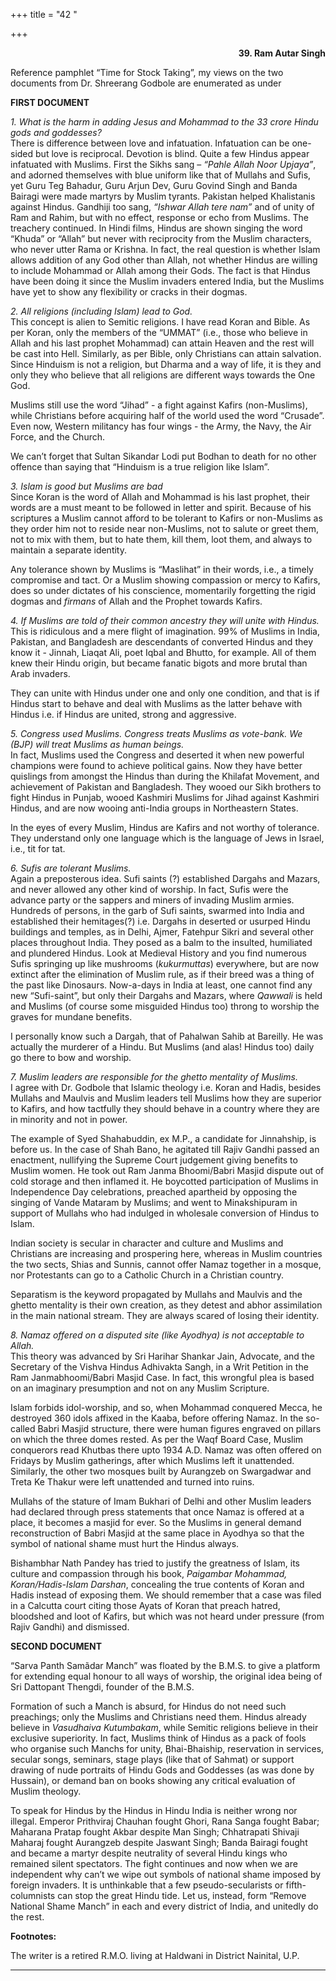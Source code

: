 +++
title = "42 "

+++
<div align="right">

**39.  Ram Autar Singh**

</div>

Reference pamphlet “Time for Stock Taking”, my views on the two
documents from Dr. Shreerang Godbole are enumerated as under  
 

**FIRST DOCUMENT**

*1. What is the harm in adding Jesus and Mohammad to the 33 crore Hindu
gods and goddesses?*  
There is difference between love and infatuation. Infatuation can be
one-sided but love is reciprocal. Devotion is blind. Quite a few Hindus
appear infatuated with Muslims. First the Sikhs sang – *“Pahle Allah
Noor Upjaya”*, and adorned themselves with blue uniform like that of
Mullahs and Sufis, yet Guru Teg Bahadur, Guru Arjun Dev, Guru Govind
Singh and Banda Bairagi were made martyrs by Muslim tyrants. Pakistan
helped Khalistanis against Hindus. Gandhiji too sang, *“Ishwar Allah
tere nam”* and of unity of Ram and Rahim, but with no effect, response
or echo from Muslims. The treachery continued. In Hindi films, Hindus
are shown singing the word “Khuda” or “Allah” but never with reciprocity
from the Muslim characters, who never utter Rama or Krishna. In fact,
the real question is whether Islam allows addition of any God other than
Allah, not whether Hindus are willing to include Mohammad or Allah among
their Gods. The fact is that Hindus have been doing it since the Muslim
invaders entered India, but the Muslims have yet to show any flexibility
or cracks in their dogmas.

*2. All religions (including Islam) lead to God.*  
This concept is alien to Semitic religions. I have read Koran and Bible.
As per Koran, only the members of the “UMMAT” (i.e., those who believe
in Allah and his last prophet Mohammad) can attain Heaven and the rest
will be cast into Hell. Similarly, as per Bible, only Christians can
attain salvation. Since Hinduism is not a religion, but Dharma and a way
of life, it is they and only they who believe that all religions are
different ways towards the One God.

Muslims still use the word “Jihad” - a fight against Kafirs
(non-Muslims), while Christians before acquiring half of the world used
the word “Crusade”. Even now, Western militancy has four wings - the
Army, the Navy, the Air Force, and the Church.

We can’t forget that Sultan Sikandar Lodi put Bodhan to death for no
other offence than saying that “Hinduism is a true religion like Islam”.

*3. Islam is good but Muslims are bad*  
Since Koran is the word of Allah and Mohammad is his last prophet, their
words are a must meant to be followed in letter and spirit. Because of
his scriptures a Muslim cannot afford to be tolerant to Kafirs or
non-Muslims as they order him not to reside near non-Muslims, not to
salute or greet them, not to mix with them, but to hate them, kill them,
loot them, and always to maintain a separate identity.

Any tolerance shown by Muslims is “Maslihat” in their words, i.e., a
timely compromise and tact. Or a Muslim showing compassion or mercy to
Kafirs, does so under dictates of his conscience, momentarily forgetting
the rigid dogmas and *firmans* of Allah and the Prophet towards Kafirs.

*4. If Muslims are told of their common ancestry they will unite with
Hindus.*  
This is ridiculous and a mere flight of imagination. 99% of Muslims in
India, Pakistan, and Bangladesh are descendants of converted Hindus and
they know it - Jinnah, Liaqat Ali, poet Iqbal and Bhutto, for example.
All of them knew their Hindu origin, but became fanatic bigots and more
brutal than Arab invaders.

They can unite with Hindus under one and only one condition, and that is
if Hindus start to behave and deal with Muslims as the latter behave
with Hindus i.e. if Hindus are united, strong and aggressive.

*5. Congress used Muslims. Congress treats Muslims as vote-bank. We
(BJP) will treat Muslims as human beings.*  
In fact, Muslims used the Congress and deserted it when new powerful
champions were found to achieve political gains. Now they have better
quislings from amongst the Hindus than during the Khilafat Movement, and
achievement of Pakistan and Bangladesh. They wooed our Sikh brothers to
fight Hindus in Punjab, wooed Kashmiri Muslims for Jihad against
Kashmiri Hindus, and are now wooing anti-India groups in Northeastern
States.

In the eyes of every Muslim, Hindus are Kafirs and not worthy of
tolerance. They understand only one language which is the language of
Jews in Israel, i.e., tit for tat.

*6. Sufis are tolerant Muslims.*  
Again a preposterous idea. Sufi saints (?) established Dargahs and
Mazars, and never allowed any other kind of worship. In fact, Sufis were
the advance party or the sappers and miners of invading Muslim armies.
Hundreds of persons, in the garb of Sufi saints, swarmed into India and
established their hemitages(?) i.e. Dargahs in deserted or usurped Hindu
buildings and temples, as in Delhi, Ajmer, Fatehpur Sikri and several
other places throughout India. They posed as a balm to the insulted,
humiliated and plundered Hindus. Look at Medieval History and you find
numerous Sufis springing up like mushrooms (*kukurmuttas*) everywhere,
but are now extinct after the elimination of Muslim rule, as if their
breed was a thing of the past like Dinosaurs. Now-a-days in India at
least, one cannot find any new “Sufi-saint”, but only their Dargahs and
Mazars, where *Qawwali* is held and Muslims (of course some misguided
Hindus too) throng to worship the graves for mundane benefits.

I personally know such a Dargah, that of Pahalwan Sahib at Bareilly. He
was actually the murderer of a Hindu. But Muslims (and alas! Hindus too)
daily go there to bow and worship.

*7. Muslim leaders are responsible for the ghetto mentality of
Muslims.*  
I agree with Dr. Godbole that Islamic theology i.e. Koran and Hadis,
besides Mullahs and Maulvis and Muslim leaders tell Muslims how they are
superior to Kafirs, and how tactfully they should behave in a country
where they are in minority and not in power.

The example of Syed Shahabuddin, ex M.P., a candidate for Jinnahship, is
before us. In the case of Shah Bano, he agitated till Rajiv Gandhi
passed an enactment, nullifying the Supreme Court judgement giving
benefits to Muslim women. He took out Ram Janma Bhoomi/Babri Masjid
dispute out of cold storage and then inflamed it. He boycotted
participation of Muslims in Independence Day celebrations, preached
apartheid by opposing the singing of Vande Mataram by Muslims; and went
to Minakshipuram in support of Mullahs who had indulged in wholesale
conversion of Hindus to Islam.

Indian society is secular in character and culture and Muslims and
Christians are increasing and prospering here, whereas in Muslim
countries the two sects, Shias and Sunnis, cannot offer Namaz together
in a mosque, nor Protestants can go to a Catholic Church in a Christian
country.

Separatism is the keyword propagated by Mullahs and Maulvis and the
ghetto mentality is their own creation, as they detest and abhor
assimilation in the main national stream. They are always scared of
losing their identity.

*8. Namaz offered on a disputed site (like Ayodhya) is not acceptable to
Allah.*  
This theory was advanced by Sri Harihar Shankar Jain, Advocate, and the
Secretary of the Vishva Hindus Adhivakta Sangh, in a Writ Petition in
the Ram Janmabhoomi/Babri Masjid Case. In fact, this wrongful plea is
based on an imaginary presumption and not on any Muslim Scripture.

Islam forbids idol-worship, and so, when Mohammad conquered Mecca, he
destroyed 360 idols affixed in the Kaaba, before offering Namaz. In the
so-called Babri Masjid structure, there were human figures engraved on
pillars on which the three domes rested. As per the Waqf Board Case,
Muslim conquerors read Khutbas there upto 1934 A.D. Namaz was often
offered on Fridays by Muslim gatherings, after which Muslims left it
unattended. Similarly, the other two mosques built by Aurangzeb on
Swargadwar and Treta Ke Thakur were left unattended and turned into
ruins.

Mullahs of the stature of Imam Bukhari of Delhi and other Muslim leaders
had declared through press statements that once Namaz is offered at a
place, it becomes a masjid for ever. So the Muslims in general demand
reconstruction of Babri Masjid at the same place in Ayodhya so that the
symbol of national shame must hurt the Hindus always.

Bishambhar Nath Pandey has tried to justify the greatness of Islam, its
culture and compassion through his book, *Paigambar Mohammad,
Koran/Hadis-Islam Darshan*, concealing the true contents of Koran and
Hadis instead of exposing them. We should remember that a case was filed
in a Calcutta court citing those Ayats of Koran that preach hatred,
bloodshed and loot of Kafirs, but which was not heard under pressure
(from Rajiv Gandhi) and dismissed.  
 

**SECOND DOCUMENT**

“Sarva Panth Samãdar Manch” was floated by the B.M.S. to give a platform
for extending equal honour to all ways of worship, the original idea
being of Sri Dattopant Thengdi, founder of the B.M.S.

Formation of such a Manch is absurd, for Hindus do not need such
preachings; only the Muslims and Christians need them. Hindus already
believe in *Vasudhaiva Kutumbakam*, while Semitic religions believe in
their exclusive superiority. In fact, Muslims think of Hindus as a pack
of fools who organise such Manchs for unity, Bhai-Bhaiship, reservation
in services, secular songs, seminars, stage plays (like that of Sahmat)
or support drawing of nude portraits of Hindu Gods and Goddesses (as was
done by Hussain), or demand ban on books showing any critical evaluation
of Muslim theology.

To speak for Hindus by the Hindus in Hindu India is neither wrong nor
illegal. Emperor Prithviraj Chauhan fought Ghori, Rana Sanga fought
Babar; Maharana Pratap fought Akbar despite Man Singh; Chhatrapati
Shivaji Maharaj fought Aurangzeb despite Jaswant Singh; Banda Bairagi
fought and became a martyr despite neutrality of several Hindu kings who
remained silent spectators. The fight continues and now when we are
independent why can’t we wipe out symbols of national shame imposed by
foreign invaders. It is unthinkable that a few pseudo-secularists or
fifth-columnists can stop the great Hindu tide. Let us, instead, form
“Remove National Shame Manch” in each and every district of India, and
unitedly do the rest.  
 

**Footnotes:**

The writer is a retired R.M.O. living at Haldwani in District Nainital,
U.P.  
 

------------------------------------------------------------------------



